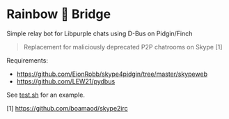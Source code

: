 # Rainbow 🌈 Bridge

Simple relay bot for Libpurple chats using D-Bus on Pidgin/Finch

> Replacement for maliciously deprecated P2P chatrooms on Skype [1]

Requirements:

* https://github.com/EionRobb/skype4pidgin/tree/master/skypeweb
* https://github.com/LEW21/pydbus

See [test.sh](test.sh) for an example.

[1] https://github.com/boamaod/skype2irc
